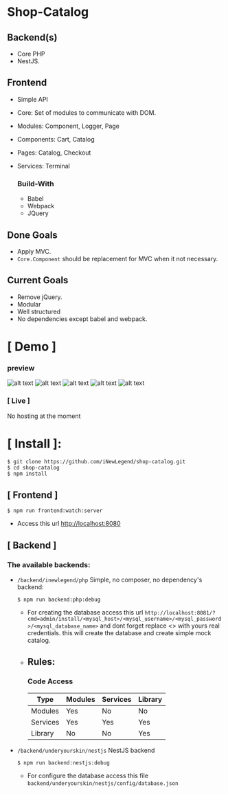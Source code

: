 # Shop-Catalog

## Backend(s)
  - Core PHP
  - NestJS.
  
## Frontend
  - Simple API
  - Core: Set of modules to communicate with DOM.
  - Modules: Component, Logger, Page
  - Components: Cart, Catalog
  - Pages: Catalog, Checkout 
  - Services: Terminal

    ### Build-With
    - Babel
    - Webpack
    - JQuery

## Done Goals
  - Apply MVC.
  - `Core.Component` should be replacement for MVC when it not necessary.
  
## Current Goals
  - Remove jQuery.
  - Modular
  - Well structured
  - No dependencies except babel and webpack. 



# [ Demo ]
### preview
![alt text](https://i.ibb.co/JFQ9Wm1/1.png)
![alt text](https://i.ibb.co/KGgyCx1/2.png)
![alt text](https://i.ibb.co/gygZSBb/3.png)
![alt text](https://i.ibb.co/cYV4d2G/image.png)
![alt text](https://i.ibb.co/kHsq0dq/image.png)

### [ Live ]
No hosting at the moment

# [ Install ]:
```shell script
$ git clone https://github.com/iNewLegend/shop-catalog.git
$ cd shop-catalog
$ npm install
```
## [ Frontend ]
```shell script
$ npm run frontend:watch:server
```
* Access this url [http://localhost:8080](http://localhost:8080)
## [ Backend ]
### The available backends:
* ```/backend/inewlegend/php``` Simple, no composer, no dependency's backend:

    ```shell script
    $ npm run backend:php:debug
    ```
    * For creating the database access this url `http://localhost:8081/?cmd=admin/install/<mysql_host>/<mysql_username>/<mysql_password>/<mysql_database_name>` and dont forget replace <> with yours real credentials. this will create the database and create simple mock catalog.
    * ## Rules:
        ### Code Access
        | Type | Modules | Services | Library
        | ------ | ------ | ------ | ------ |
        | Modules | Yes | No | No
        | Services | Yes | Yes | Yes
        | Library | No | No | Yes
        
* ```/backend/underyourskin/nestjs``` NestJS backend
    ```shell script
    $ npm run backend:nestjs:debug
    ```
    * For configure the database access this file `backend/underyourskin/nestjs/config/database.json`
    
